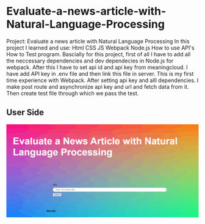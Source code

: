 # Evaluate-a-news-article-with-Natural-Language-Processing

Project: Evaluate a news article with Natural Language Processing  In this project I learned and use: Html CSS JS Webpack Node.js How to use API's How to Test program.  Bascially for this project, first of all I have to add all the neccessary dependencies and dev dependecies in Node.js for webpack.  After this I have to set api id and api key from meaningcloud. I have add API key in .env file and then link this file in server.  This is my first time experience with Webpack.  After setting api key and alll dependencies. I make post route and asynchronize api key and url and fetch data from it.  Then create test file through which we pass the test. 


## User Side
![user side](https://github.com/MahmoudShalma/Evaluate-a-News-Article-with-Natural-Language-Processing/blob/master/image.gif)
